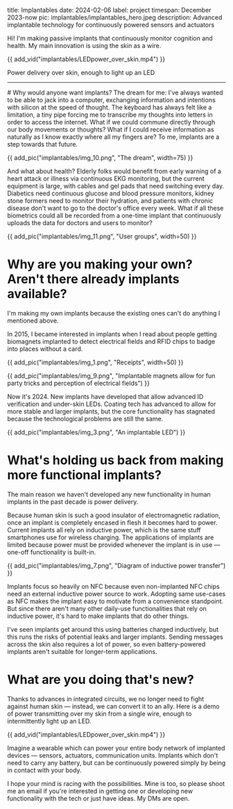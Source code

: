 title: Implantables
date: 2024-02-06
label: project
timespan: December 2023-now
pic: implantables/implantables_hero.jpeg
description: Advanced implantable technology for continuously powered sensors and actuators 

Hi! I'm making passive implants that continuously monitor cognition and health. My main innovation is using the skin as a wire.

{{ add_vid("implantables/LEDpower_over_skin.mp4") }}
<p class ="caption"> Power delivery over skin, enough to light up an LED</p>


<hr>
# Why would anyone want implants?
The dream for me: I've always wanted to be able to jack into a computer, exchanging information and intentions with silicon at the speed of thought. The keyboard has always felt like a limitation, a tiny pipe forcing me to transcribe my thoughts into letters in order to access the internet. What if we could commune directly through our body movements or thoughts? What if I could receive information as naturally as I know exactly where all my fingers are? To me, implants are a step towards that future. 

{{ add_pic("implantables/img_10.png", "The dream", width=75) }}

And what about health? Elderly folks would benefit from early warning of a heart attack or illness via continuous EKG monitoring, but the current equipment is large, with cables and gel pads that need switching every day. Diabetics need continuous glucose and blood pressure monitors, kidney stone formers need to monitor their hydration, and patients with chronic disease don't want to go to the doctor's office every week. What if all these biometrics could all be recorded from a one-time implant that continuously uploads the data for doctors and users to monitor?

{{ add_pic("implantables/img_11.png", "User groups", width=50) }}

# Why are you making your own? Aren't there already implants available?
I'm making my own implants because the existing ones can't do anything I mentioned above.

In 2015, I became interested in implants when I read about people getting biomagnets implanted to detect electrical fields and RFID chips to badge into places without a card.

{{ add_pic("implantables/img_1.png", "Receipts", width=50) }}

{{ add_pic("implantables/img_9.png", "Implantable magnets allow for fun party tricks and perception of electrical fields") }}

Now it's 2024. New implants have developed that allow advanced ID verification and under-skin LEDs. Coating tech has advanced to allow for more stable and larger implants, but the core functionality has stagnated because the technological problems are still the same.

{{ add_pic("implantables/img_3.png", "An implantable LED") }}

# What's holding us back from making more functional implants?
The main reason we haven't developed any new functionality in human implants in the past decade is power delivery.

Because human skin is such a good insulator of electromagnetic radiation, once an implant is completely encased in flesh it becomes hard to power. Current implants all rely on inductive power, which is the same stuff smartphones use for wireless charging. The applications of implants are limited because power must be provided whenever the implant is in use — one-off functionality is built-in.

{{ add_pic("implantables/img_7.png", "Diagram of inductive power transfer") }}

Implants focus so heavily on NFC because even non-implanted NFC chips need an external inductive power source to work. Adopting same use-cases as NFC makes the implant easy to motivate from a convenience standpoint. But since there aren't many other daily-use functionalities that rely on inductive power, it's hard to make implants that do other things.

I've seen implants get around this using batteries charged inductively, but this runs the risks of potential leaks and larger implants. Sending messages across the skin also requires a lot of power, so even battery-powered implants aren't suitable for longer-term applications.

# What are you doing that's new?
Thanks to advances in integrated circuits, we no longer need to fight against human skin — instead, we can convert it to an ally. Here is a demo of power transmitting over my skin from a single wire, enough to intermittently light up an LED.

{{ add_vid("implantables/LEDpower_over_skin.mp4") }}

Imagine a wearable which can power your entire body network of implanted devices — sensors, actuators, communication units. Implants which don't need to carry any battery, but can be continuously powered simply by being in contact with your body. 

I hope your mind is racing with the possibilities. Mine is too, so please shoot me an email if you're interested in getting one or developing new functionality with the tech or just have ideas. My DMs are open.


